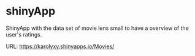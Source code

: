 # shinyApp

ShinyApp with the data set of movie lens small to have a overview of the user's ratings.

URL: https://karolyxy.shinyapps.io/Movies/
